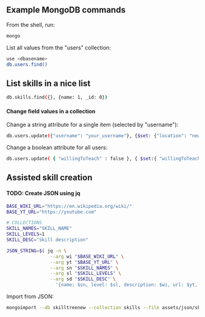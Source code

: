 ## Example MongoDB commands

From the shell, run:

```sh
mongo
```

List all values from the "users" collection:
```sh
use <dbasename>
db.users.find()
```

## List skills in a nice list
```sh
db.skills.find({}, {name: 1, _id: 0})
```


#### Change field values in a collection

Change a string attribute for a single item (selected by "username"):
```sh
db.users.update({"username": "your_username"}, {$set: {"location": "newlocation"}})
```

Change a boolean attribute for all users:
```sh
db.users.update( { "willingToTeach" : false }, { $set:{ "willingToTeach" : true } }, { multi : true } );
```

## Assisted skill creation

#### TODO: Create JSON using jq

```sh
BASE_WIKI_URL="https://en.wikipedia.org/wiki/"
BASE_YT_URL="https://youtube.com"

# COLLECTIONS
SKILL_NAMES="SKILL_NAME"
SKILL_LEVELS=1
SKILL_DESC="Skill description"

JSON_STRING=$( jq -n \
                --arg wi "$BASE_WIKI_URL" \
                --arg yt "$BASE_YT_URL" \
                --arg sn "$SKILL_NAMES" \
                --arg sl "$SKILL_LEVELS" \
                --arg sd "$SKILL_DESC" \
                  '{name: $sn, level: $sl, description: $wi, url: $yt, urlLastAccessed: "N/A"  }' )
```

Import from JSON:
```sh
mongoimport --db skilltreenew --collection skills --file assets/json/skills_gen.json --jsonArray
```
